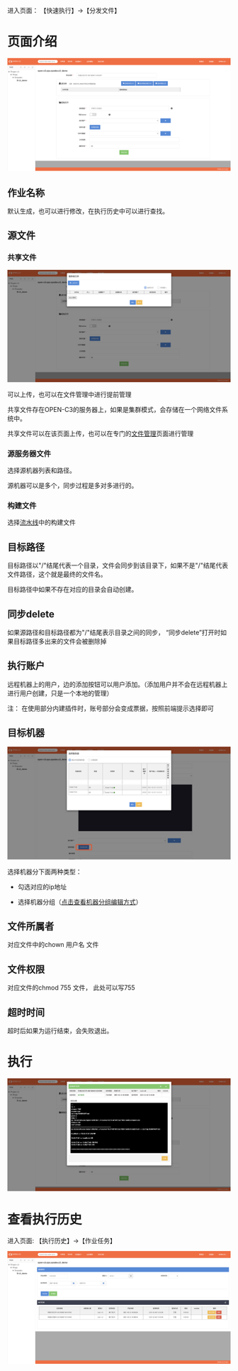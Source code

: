 
进入页面： 【快速执行】->【分发文件】

# 页面介绍

![快速分发文件空白页](/快速分发文件/images/快速分发文件空白页.png)

## 作业名称

默认生成，也可以进行修改，在执行历史中可以进行查找。

## 源文件

### 共享文件

![共享文件](/快速分发文件/images/共享文件.png)

可以上传，也可以在文件管理中进行提前管理

共享文件存在OPEN-C3的服务器上，如果是集群模式，会存储在一个网络文件系统中。

共享文件可以在该页面上传，也可以在专门的[文件管理](/TODO)页面进行管理

### 源服务器文件

选择源机器列表和路径。

源机器可以是多个，同步过程是多对多进行的。

### 构建文件

选择[流水线](/TODO)中的构建文件

## 目标路径

目标路径以"/"结尾代表一个目录，文件会同步到该目录下，如果不是"/"结尾代表文件路径，这个就是最终的文件名。

目标路径中如果不存在对应的目录会自动创建。
 
## 同步delete

如果源路径和目标路径都为"/"结尾表示目录之间的同步， “同步delete”打开时如果目标路径多出来的文件会被删除掉
 
## 执行账户

远程机器上的用户，边的添加按钮可以用户添加。（添加用户并不会在远程机器上进行用户创建，只是一个本地的管理）

注： 在使用部分内建插件时，账号部分会变成票据，按照前端提示选择即可

## 目标机器

![选择机器](/快速执行脚本/images/选择机器.png)

选择机器分下面两种类型：

* 勾选对应的ip地址

* 选择机器分组（[点击查看机器分组编辑方式](/TODO)）

## 文件所属者

对应文件中的chown 用户名 文件

## 文件权限

对应文件的chmod 755 文件， 此处可以写755

## 超时时间

超时后如果为运行结束，会失败退出。

# 执行

![执行结果](/快速分发文件/images/执行结果.png)

# 查看执行历史

进入页面: 【执行历史】->【作业任务】

![执行历史](/快速分发文件/images/执行历史.png)
